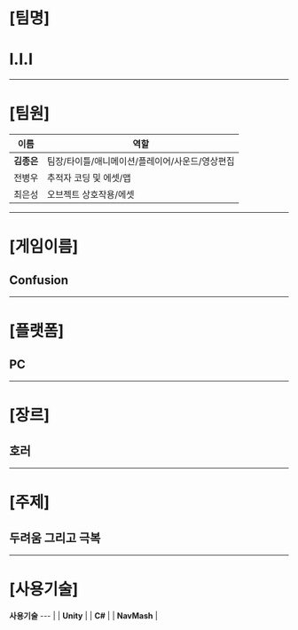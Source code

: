 # [팀명]
# I.I.I
---
# [팀원]
 **이름** | **역할**
--- | --- |
 | **김종은** | 팀장/타이틀/애니메이션/플레이어/사운드/영상편집
 | 전병우 | 추적자 코딩 및 에셋/맵
 | 최은성 | 오브젝트 상호작용/에셋
---
# [게임이름]
## Confusion
---
# [플랫폼]
## PC
---
# [장르]
## 호러
---
# [주제]
## 두려움 그리고 극복
---
# [사용기술]
**사용기술**
--- |
| **Unity** |
| **C#** |
| **NavMash** |
